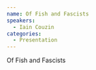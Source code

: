 ```yaml
--- 
name: Of Fish and Fascists 
speakers: 
  - Iain Couzin
categories:
  - Presentation
---
```


Of Fish and Fascists